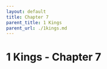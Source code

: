 ```yaml
---
layout: default
title: Chapter 7
parent_title: 1 Kings
parent_url: ./1kings.md
---
```


# 1 Kings - Chapter 7
